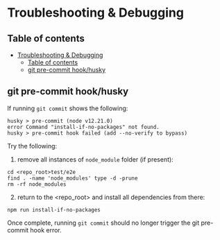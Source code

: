 # Troubleshooting & Debugging

## Table of contents

<!-- TOC -->

- [Troubleshooting & Debugging](#troubleshooting--debugging)
  - [Table of contents](#table-of-contents)
  - [git pre-commit hook/husky](#git-pre-commit-hookhusky)

<!-- /TOC -->

## git pre-commit hook/husky

If running `git commit` shows the following:

```
husky > pre-commit (node v12.21.0)
error Command "install-if-no-packages" not found.
husky > pre-commit hook failed (add --no-verify to bypass)
```

Try the following:

1. remove all instances of `node_module` folder (if present):

```
cd <repo_root>test/e2e
find . -name 'node_modules' type -d -prune
rm -rf node_modules
```

2. return to the <repo_root> and install all dependencies from there:

```
npm run install-if-no-packages
```

Once complete, running `git commit` should no longer trigger the git pre-commit hook error.
